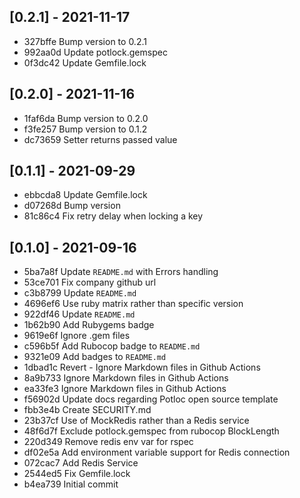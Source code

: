 ## [0.2.1] - 2021-11-17

- 327bffe Bump version to 0.2.1
- 992aa0d Update potlock.gemspec
- 0f3dc42 Update Gemfile.lock

## [0.2.0] - 2021-11-16

- 1faf6da Bump version to 0.2.0
- f3fe257 Bump version to 0.1.2
- dc73659 Setter returns passed value

## [0.1.1] - 2021-09-29

- ebbcda8 Update Gemfile.lock
- d07268d Bump version
- 81c86c4 Fix retry delay when locking a key

## [0.1.0] - 2021-09-16

- 5ba7a8f Update `README.md` with Errors handling
- 53ce701 Fix company github url
- c3b8799 Update `README.md`
- 4696ef6 Use ruby matrix rather than specific version
- 922df46 Update `README.md`
- 1b62b90 Add Rubygems badge
- 9619e6f Ignore .gem files
- c596b5f Add Rubocop badge to `README.md`
- 9321e09 Add badges to `README.md`
- 1dbad1c Revert - Ignore Markdown files in Github Actions
- 8a9b733 Ignore Markdown files in Github Actions
- ea33fe3 Ignore Markdown files in Github Actions
- f56902d Update docs regarding Potloc open source template
- fbb3e4b Create SECURITY.md
- 23b37cf Use of MockRedis rather than a Redis service
- 48f6d7f Exclude potlock.gemspec from rubocop BlockLength
- 220d349 Remove redis env var for rspec
- df02e5a Add environment variable support for Redis connection
- 072cac7 Add Redis Service
- 2544ed5 Fix Gemfile.lock
- b4ea739 Initial commit
